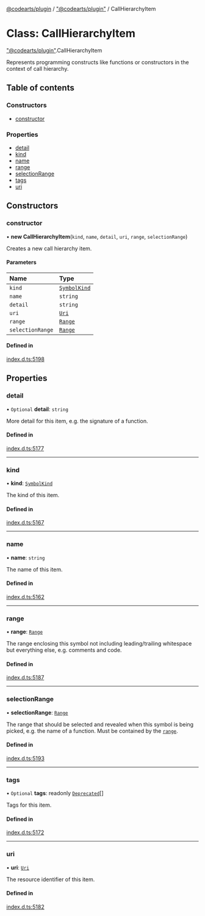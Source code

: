 [@codearts/plugin](../README.md) / ["@codearts/plugin"](../modules/_codearts_plugin_.md) / CallHierarchyItem

# Class: CallHierarchyItem

["@codearts/plugin"](../modules/_codearts_plugin_.md).CallHierarchyItem

Represents programming constructs like functions or constructors in the context
of call hierarchy.

## Table of contents

### Constructors

- [constructor](codearts_plugin_.CallHierarchyItem.md#constructor)

### Properties

- [detail](codearts_plugin_.CallHierarchyItem.md#detail)
- [kind](codearts_plugin_.CallHierarchyItem.md#kind)
- [name](codearts_plugin_.CallHierarchyItem.md#name)
- [range](codearts_plugin_.CallHierarchyItem.md#range)
- [selectionRange](codearts_plugin_.CallHierarchyItem.md#selectionrange)
- [tags](codearts_plugin_.CallHierarchyItem.md#tags)
- [uri](codearts_plugin_.CallHierarchyItem.md#uri)

## Constructors

### constructor

• **new CallHierarchyItem**(`kind`, `name`, `detail`, `uri`, `range`, `selectionRange`)

Creates a new call hierarchy item.

#### Parameters

| Name | Type |
| :------ | :------ |
| `kind` | [`SymbolKind`](../enums/codearts_plugin_.SymbolKind.md) |
| `name` | `string` |
| `detail` | `string` |
| `uri` | [`Uri`](codearts_plugin_.Uri.md) |
| `range` | [`Range`](codearts_plugin_.Range.md) |
| `selectionRange` | [`Range`](codearts_plugin_.Range.md) |

#### Defined in

[index.d.ts:5198](https://github.com/huaweicloud/cloudide-plugin-api/blob/03b481c/index.d.ts#L5198)

## Properties

### detail

• `Optional` **detail**: `string`

More detail for this item, e.g. the signature of a function.

#### Defined in

[index.d.ts:5177](https://github.com/huaweicloud/cloudide-plugin-api/blob/03b481c/index.d.ts#L5177)

___

### kind

• **kind**: [`SymbolKind`](../enums/codearts_plugin_.SymbolKind.md)

The kind of this item.

#### Defined in

[index.d.ts:5167](https://github.com/huaweicloud/cloudide-plugin-api/blob/03b481c/index.d.ts#L5167)

___

### name

• **name**: `string`

The name of this item.

#### Defined in

[index.d.ts:5162](https://github.com/huaweicloud/cloudide-plugin-api/blob/03b481c/index.d.ts#L5162)

___

### range

• **range**: [`Range`](codearts_plugin_.Range.md)

The range enclosing this symbol not including leading/trailing whitespace but everything else, e.g. comments and code.

#### Defined in

[index.d.ts:5187](https://github.com/huaweicloud/cloudide-plugin-api/blob/03b481c/index.d.ts#L5187)

___

### selectionRange

• **selectionRange**: [`Range`](codearts_plugin_.Range.md)

The range that should be selected and revealed when this symbol is being picked, e.g. the name of a function.
Must be contained by the [`range`](codearts_plugin_.CallHierarchyItem.md#range).

#### Defined in

[index.d.ts:5193](https://github.com/huaweicloud/cloudide-plugin-api/blob/03b481c/index.d.ts#L5193)

___

### tags

• `Optional` **tags**: readonly [`Deprecated`](../enums/codearts_plugin_.SymbolTag.md#deprecated)[]

Tags for this item.

#### Defined in

[index.d.ts:5172](https://github.com/huaweicloud/cloudide-plugin-api/blob/03b481c/index.d.ts#L5172)

___

### uri

• **uri**: [`Uri`](codearts_plugin_.Uri.md)

The resource identifier of this item.

#### Defined in

[index.d.ts:5182](https://github.com/huaweicloud/cloudide-plugin-api/blob/03b481c/index.d.ts#L5182)
